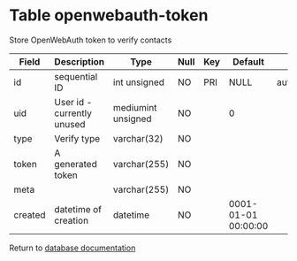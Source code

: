 Table openwebauth-token
===========
Store OpenWebAuth token to verify contacts

| Field | Description | Type | Null | Key | Default | Extra |
| ----- | ----------- | ---- | ---- | --- | ------- | ----- |
| id      | sequential ID              | int unsigned       | NO | PRI | NULL                | auto_increment |    
| uid     | User id - currently unused | mediumint unsigned | NO |     | 0                   |                |    
| type    | Verify type                | varchar(32)        | NO |     |                     |                |    
| token   | A generated token          | varchar(255)       | NO |     |                     |                |    
| meta    |                            | varchar(255)       | NO |     |                     |                |    
| created | datetime of creation       | datetime           | NO |     | 0001-01-01 00:00:00 |                |    

Return to [database documentation](help/database)
